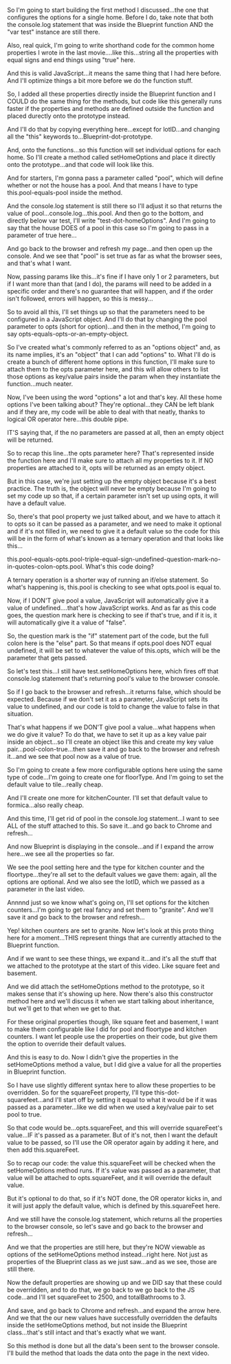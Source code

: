 So I'm going to start building the first method I discussed...the one that configures the options for a single home. Before I do, take note that both the console.log statement that was inside the Blueprint function AND the "var test" instance are still there.

Also, real quick, I'm going to write shorthand code for the common home properties I wrote in the last movie....like this...string all the properties with equal signs and end things using "true" here.

And this is valid JavaScript...it means the same thing that I had here before.  And I'll optimize things a bit more before we do the function stuff.

So, I added all these properties directly inside the Blueprint function and I COULD do the same thing for the methods, but code like this generally runs faster if the properties and methods are defined outside the function and placed durectly onto the prototype instead.

And I'll do that by copying everything here...except for lotID...and changing all the "this" keywords to...Blueprint-dot-prototype.

And, onto the functions...so this function will set individual options for each home. So I'll create a method called setHomeOptions and place it directly onto the prototype...and that code will look like this.

And for starters, I'm gonna pass a parameter called "pool", which will define whether or not the house has a pool. And that means I have to type this.pool-equals-pool inside the method.

And the console.log statement is still there so I'll adjust it so that returns the value of pool...console.log...this.pool. And then go to the bottom, and directly below var test, I'll write "test-dot-homeOptions". And I'm going to say that the house DOES of a pool in this case so I'm going to pass in a parameter of true here...

And go back to the browser and refresh my page...and then open up the console. And we see that "pool" is set true as far as what the browser sees, and that's what I want.

Now, passing params like this...it's fine if I have only 1 or 2 parameters, but if I want more than that (and I do), the params will need to be added in a specific order and there's no guarantee that will happen, and if the order isn't followed, errors will happen, so this is messy...

So to avoid all this, I'll set things up so that the parameters need to be configured in a JavaScript object. And I'll do that by changing the pool parameter to opts (short for option)...and then in the method, I'm going to say opts-equals-opts-or-an-empty-object.

So I've created what's commonly referred to as an "options object" and, as its name implies, it's an "object" that I can add "options" to. What I'll do is create a bunch of different home options in this function, I'll make sure to attach them to the opts parameter here, and this will allow others to list those options as key/value pairs inside the param when they instantiate the function...much neater.

Now, I've been using the word "options" a lot and that's key. All these home options I've been talking about? They're optional...they CAN be left blank and if they are, my code will be able to deal with that neatly, thanks to logical OR operator here...this double pipe.

IT'S saying that, if the no parameters are passed at all, then an empty object will be returned.

So to recap this line...the opts parameter here? That's represented inside the function here and I'll make sure to attach all my properties to it. If NO properties are attached to it, opts will be returned as an empty object.

But in this case, we're just setting up the empty object because it's a best practice. The truth is, the object will never be empty because I'm going to set my code up so that, if a certain parameter isn't set up using opts, it will have a default value.

So, there's that pool property we just talked about, and we have to attach it to opts so it can be passed as a parameter, and we need to make it optional and if it's not filled in, we need to give it a default value so the code for this will be in the form of what's known as a ternary operation and that looks like this...

this.pool-equals-opts.pool-triple-equal-sign-undefined-question-mark-no-in-quotes-colon-opts.pool. What's this code doing?

A ternary operation is a shorter way of running an if/else statement. So what's happening is, this.pool is checking to see what opts.pool is equal to.

Now, if I DON'T give pool a value, JavaScript will automatically give it a value of undefined....that's how JavaScript works. And as far as this code goes, the question mark here is checking to see if that's true, and if it is, it will automatically give it a value of "false".

So, the question mark is the "if" statement part of the code, but the full colon here is the "else" part. So that means if opts.pool does NOT equal undefined, it will be set to whatever the value of this.opts, which will be the parameter that gets passed.

So let's test this...I still have test.setHomeOptions here, which fires off that console.log statement that's returning pool's value to the browser console.

So if I go back to the browser and refresh...it returns false, which should be expected. Because if we don't set it as a parameter, JavaScript sets its value to undefined, and our code is told to change the value to false in that situation.

That's what happens if we DON'T give pool a value...what happens when we do give it value?  To do that, we have to set it up as a key value pair inside an object...so I'll create an object like this and create my key value pair...pool-colon-true...then save it and go back to the browser and refresh it...and we see that pool now as a value of true.

So I'm going to create a few more configurable options here using the same type of code...I'm going to create one for floorType. And I'm going to set the default value to tile...really cheap.

And I'll create one more for kitchenCounter. I'll set that default value to formica...also really cheap.

And this time, I'll get rid of pool in the console.log statement...I want to see ALL of the stuff attached to this. So save it...and go back to Chrome and refresh...

And now Blueprint is displaying in the console...and if I expand the arrow here...we see all the properties so far.

We see the pool setting here and the type for kitchen counter and the floortype...they're all set to the default values we gave them: again, all the options are optional. And we also see the lotID, which we passed as a parameter in the last video.

Annnnd just so we know what's going on, I'll set options for the kitchen counters...I'm going to get real fancy and set them to "granite".  And we'll save it and go back to the browser and refresh...

Yep! kitchen counters are set to granite.  Now let's look at this proto thing here for a moment...THIS represent things that are currently attached to the Blueprint function.

And if we want to see these things, we expand it...and it's all the stuff that we attached to the prototype at the start of this video. Like square feet and basement.

And we did attach the setHomeOptions method to the prototype, so it makes sense that it's showing up here.  Now there's also this constructor method here and we'll discuss it when we start talking about inheritance, but we'll get to that when we get to that.

For these original properties though, like square feet and basement, I want to make them configurable like I did for pool and floortype and kitchen counters. I want let people use the properties on their code, but give them the option to override their default values.

And this is easy to do. Now I didn't give the properties in the setHomeOptions method a value, but I did give a value for all the properties in Blueprint function.

So I have use slightly different syntax here to allow these properties to be overridden. So for the squareFeet property, I'll type this-dot-squarefeet...and I'll start off by setting it equal to what it would be if it was passed as a parameter...like we did when we used a key/value pair to set pool to true.

So that code would be...opts.squareFeet, and this will override squareFeet's value...IF it's passed as a parameter. But of it's not, then I want the default value to be passed, so I'll use the OR operator again by adding it here, and then add this.squareFeet.

So to recap our code: the value this.squareFeet will be checked when the setHomeOptions method runs. If it's value was passed as a parameter, that value will be attached to opts.squareFeet, and it will override the default value.

But it's optional to do that, so if it's NOT done, the OR operator kicks in, and it will just apply the default value, which is defined by this.squareFeet here.

And we still have the console.log statement, which returns all the properties to the browser console, so let's save and go back to the browser and refresh...

And we that the properties are still here, but they're NOW viewable as options of the setHomeOptions method instead...right here.  Not just as properties of the Blueprint class as we just saw...and as we see, those are still there.

Now the default properties are showing up and we DID say that these could be overridden, and to do that, we go back to we go back to the JS code...and I'll set squareFeet to 2500, and totalBathrooms to 3.

And save, and go back to Chrome and refresh...and expand the arrow here. And we that the our new values have successfully overridden the defaults inside the setHomeOptions method, but not inside the Blueprint class...that's still intact and that's exactly what we want.

So this method is done but all the data's been sent to the browser console. I'll build the method that loads the data onto the page in the next video.
